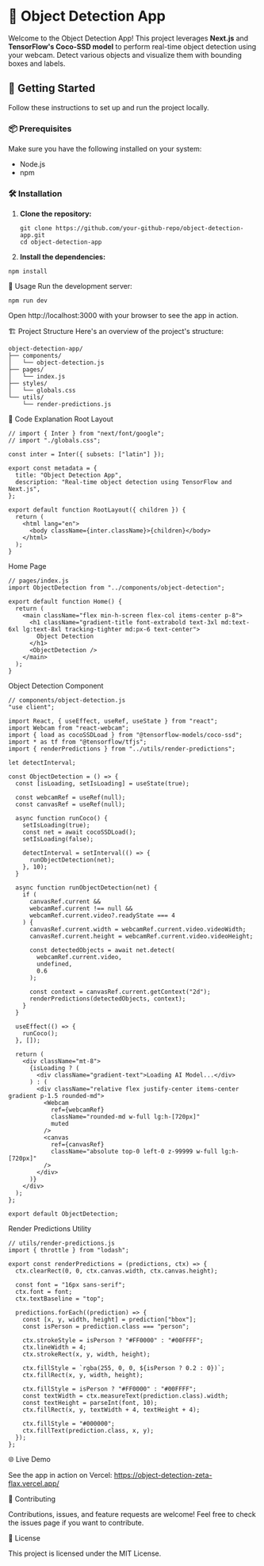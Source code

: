 # 📸 Object Detection App

Welcome to the Object Detection App! This project leverages **Next.js** and **TensorFlow's Coco-SSD model** to perform real-time object detection using your webcam. Detect various objects and visualize them with bounding boxes and labels.

## 🚀 Getting Started

Follow these instructions to set up and run the project locally.

### 📦 Prerequisites

Make sure you have the following installed on your system:

- Node.js
- npm

### 🛠 Installation

1. **Clone the repository:**

   ```
   git clone https://github.com/your-github-repo/object-detection-app.git
   cd object-detection-app
   ```

2. **Install the dependencies:**
 
```
npm install
```

🔧 Usage
Run the development server:

```
npm run dev
```

Open http://localhost:3000 with your browser to see the app in action.

🏗 Project Structure
Here's an overview of the project's structure:

```
object-detection-app/
├── components/
│   └── object-detection.js
├── pages/
│   └── index.js
├── styles/
│   └── globals.css
└── utils/
    └── render-predictions.js
```
📝 Code Explanation
Root Layout

```
// import { Inter } from "next/font/google";
// import "./globals.css";

const inter = Inter({ subsets: ["latin"] });

export const metadata = {
  title: "Object Detection App",
  description: "Real-time object detection using TensorFlow and Next.js",
};

export default function RootLayout({ children }) {
  return (
    <html lang="en">
      <body className={inter.className}>{children}</body>
    </html>
  );
}
```

Home Page

```
// pages/index.js
import ObjectDetection from "../components/object-detection";

export default function Home() {
  return (
    <main className="flex min-h-screen flex-col items-center p-8">
      <h1 className="gradient-title font-extrabold text-3xl md:text-6xl lg:text-8xl tracking-tighter md:px-6 text-center">
        Object Detection
      </h1>
      <ObjectDetection />
    </main>
  );
}
```

Object Detection Component

```
// components/object-detection.js
"use client";

import React, { useEffect, useRef, useState } from "react";
import Webcam from "react-webcam";
import { load as cocoSSDLoad } from "@tensorflow-models/coco-ssd";
import * as tf from "@tensorflow/tfjs";
import { renderPredictions } from "../utils/render-predictions";

let detectInterval;

const ObjectDetection = () => {
  const [isLoading, setIsLoading] = useState(true);

  const webcamRef = useRef(null);
  const canvasRef = useRef(null);

  async function runCoco() {
    setIsLoading(true);
    const net = await cocoSSDLoad();
    setIsLoading(false);

    detectInterval = setInterval(() => {
      runObjectDetection(net);
    }, 10);
  }

  async function runObjectDetection(net) {
    if (
      canvasRef.current &&
      webcamRef.current !== null &&
      webcamRef.current.video?.readyState === 4
    ) {
      canvasRef.current.width = webcamRef.current.video.videoWidth;
      canvasRef.current.height = webcamRef.current.video.videoHeight;

      const detectedObjects = await net.detect(
        webcamRef.current.video,
        undefined,
        0.6
      );

      const context = canvasRef.current.getContext("2d");
      renderPredictions(detectedObjects, context);
    }
  }

  useEffect(() => {
    runCoco();
  }, []);

  return (
    <div className="mt-8">
      {isLoading ? (
        <div className="gradient-text">Loading AI Model...</div>
      ) : (
        <div className="relative flex justify-center items-center gradient p-1.5 rounded-md">
          <Webcam
            ref={webcamRef}
            className="rounded-md w-full lg:h-[720px]"
            muted
          />
          <canvas
            ref={canvasRef}
            className="absolute top-0 left-0 z-99999 w-full lg:h-[720px]"
          />
        </div>
      )}
    </div>
  );
};

export default ObjectDetection;
```

Render Predictions Utility

```
// utils/render-predictions.js
import { throttle } from "lodash";

export const renderPredictions = (predictions, ctx) => {
  ctx.clearRect(0, 0, ctx.canvas.width, ctx.canvas.height);

  const font = "16px sans-serif";
  ctx.font = font;
  ctx.textBaseline = "top";

  predictions.forEach((prediction) => {
    const [x, y, width, height] = prediction["bbox"];
    const isPerson = prediction.class === "person";

    ctx.strokeStyle = isPerson ? "#FF0000" : "#00FFFF";
    ctx.lineWidth = 4;
    ctx.strokeRect(x, y, width, height);

    ctx.fillStyle = `rgba(255, 0, 0, ${isPerson ? 0.2 : 0})`;
    ctx.fillRect(x, y, width, height);

    ctx.fillStyle = isPerson ? "#FF0000" : "#00FFFF";
    const textWidth = ctx.measureText(prediction.class).width;
    const textHeight = parseInt(font, 10);
    ctx.fillRect(x, y, textWidth + 4, textHeight + 4);

    ctx.fillStyle = "#000000";
    ctx.fillText(prediction.class, x, y);
  });
};
```

🌐 Live Demo

 See the app in action on Vercel: https://object-detection-zeta-flax.vercel.app/


🤝 Contributing

 Contributions, issues, and feature requests are welcome! Feel free to check the issues page if you want to contribute.

📄 License

This project is licensed under the MIT License.
